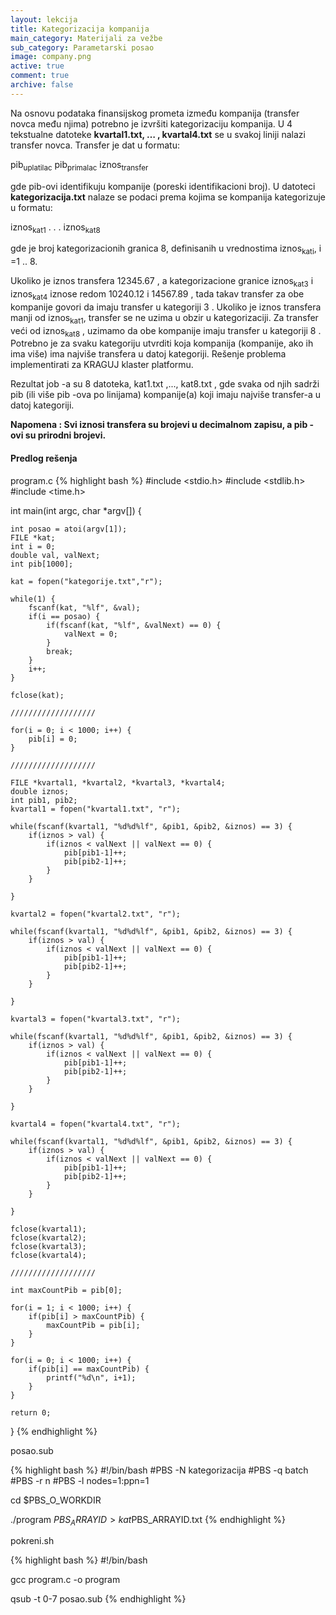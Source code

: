 ```yaml
---
layout: lekcija
title: Kategorizacija kompanija
main_category: Materijali za vežbe
sub_category: Parametarski posao
image: company.png
active: true
comment: true
archive: false
---
```


Na osnovu podataka finansijskog prometa između kompanija (transfer novca među njima) potrebno je izvršiti kategorizaciju kompanija. U 4 tekstualne datoteke **kvartal1.txt, … , kvartal4.txt** se u svakoj liniji nalazi transfer novca. Transfer je dat u formatu:

pib<sub>uplatilac</sub>	pib<sub>primalac</sub>	iznos<sub>transfer</sub>

gde pib-ovi identifikuju kompanije (poreski identifikacioni broj).  U datoteci **kategorizacija.txt** nalaze se podaci prema kojima se kompanija kategorizuje u formatu:

iznos<sub>kat1</sub>
. . .
iznos<sub>kat8</sub>

gde je broj kategorizacionih granica 8, definisanih u vrednostima iznos<sub>kati</sub>, i =1 .. 8.

Ukoliko je iznos transfera 12345.67 , a kategorizacione granice iznos<sub>kat3</sub> i iznos<sub>kat4</sub> iznose redom 10240.12 i 14567.89 , tada takav transfer za obe kompanije govori da imaju transfer u kategoriji 3 . Ukoliko je iznos transfera manji od iznos<sub>kat1</sub>, transfer se ne uzima u obzir u kategorizaciji. Za transfer veći od iznos<sub>kat8</sub> , uzimamo da obe kompanije imaju transfer u kategoriji 8 . Potrebno je za svaku kategoriju utvrditi koja kompanija (kompanije, ako ih ima više) ima najviše transfera u datoj kategoriji. Rešenje problema implementirati za KRAGUJ klaster platformu.

Rezultat job -a su 8 datoteka, kat1.txt ,..., kat8.txt , gde svaka od njih sadrži pib (ili više pib -ova po linijama) kompanije(a) koji imaju najviše transfer-a u datoj kategoriji.

**Napomena : Svi iznosi transfera su brojevi u decimalnom zapisu, a pib -ovi su prirodni brojevi.**

#### Predlog rešenja

program.c
{% highlight bash %}
#include <stdio.h>
#include <stdlib.h>
#include <time.h>


int main(int argc, char *argv[]) {

	int posao = atoi(argv[1]);
	FILE *kat;
	int i = 0;
	double val, valNext;
	int pib[1000];

	kat = fopen("kategorije.txt","r");

	while(1) {
		fscanf(kat, "%lf", &val);
		if(i == posao) {
			if(fscanf(kat, "%lf", &valNext) == 0) {
				valNext = 0;
			}
			break;		
		}
		i++;
	}

	fclose(kat);

	///////////////////

	for(i = 0; i < 1000; i++) {
		pib[i] = 0;
	}

	///////////////////

	FILE *kvartal1, *kvartal2, *kvartal3, *kvartal4;
	double iznos;
	int pib1, pib2;
	kvartal1 = fopen("kvartal1.txt", "r");

	while(fscanf(kvartal1, "%d%d%lf", &pib1, &pib2, &iznos) == 3) {
		if(iznos > val) {
			if(iznos < valNext || valNext == 0) {
				pib[pib1-1]++;
				pib[pib2-1]++;
			}
		}

	}

	kvartal2 = fopen("kvartal2.txt", "r");

	while(fscanf(kvartal1, "%d%d%lf", &pib1, &pib2, &iznos) == 3) {
		if(iznos > val) {
			if(iznos < valNext || valNext == 0) {
				pib[pib1-1]++;
				pib[pib2-1]++;
			}
		}

	}

	kvartal3 = fopen("kvartal3.txt", "r");

	while(fscanf(kvartal1, "%d%d%lf", &pib1, &pib2, &iznos) == 3) {
		if(iznos > val) {
			if(iznos < valNext || valNext == 0) {
				pib[pib1-1]++;
				pib[pib2-1]++;
			}
		}

	}

	kvartal4 = fopen("kvartal4.txt", "r");

	while(fscanf(kvartal1, "%d%d%lf", &pib1, &pib2, &iznos) == 3) {
		if(iznos > val) {
			if(iznos < valNext || valNext == 0) {
				pib[pib1-1]++;
				pib[pib2-1]++;
			}
		}

	}

	fclose(kvartal1);
	fclose(kvartal2);
	fclose(kvartal3);
	fclose(kvartal4);

	///////////////////

	int maxCountPib = pib[0];

	for(i = 1; i < 1000; i++) {
		if(pib[i] > maxCountPib) {
			maxCountPib = pib[i];
		}
	}

	for(i = 0; i < 1000; i++) {
		if(pib[i] == maxCountPib) {
			printf("%d\n", i+1);
		}
	}

	return 0;
}
{% endhighlight %}

posao.sub

{% highlight bash %}
#!/bin/bash
#PBS -N kategorizacija
#PBS -q batch
#PBS -r n
#PBS -l nodes=1:ppn=1

cd $PBS_O_WORKDIR

./program $PBS_ARRAYID > kat$PBS_ARRAYID.txt
{% endhighlight %}

pokreni.sh

{% highlight bash %}
#!/bin/bash

gcc program.c -o program

qsub -t 0-7 posao.sub
{% endhighlight %}
